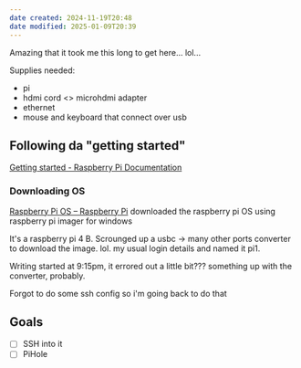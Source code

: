 ```yaml
---
date created: 2024-11-19T20:48
date modified: 2025-01-09T20:39
---
```


Amazing that it took me this long to get here... lol...

Supplies needed:

- pi
- hdmi cord <> microhdmi adapter
- ethernet
- mouse and keyboard that connect over usb

## Following da "getting started"

[Getting started - Raspberry Pi Documentation](https://www.raspberrypi.com/documentation/computers/getting-started.html)

### Downloading OS

[Raspberry Pi OS – Raspberry Pi](https://www.raspberrypi.com/software/) downloaded the raspberry pi OS using raspberry pi imager for windows

It's a raspberry pi 4 B. Scrounged up a usbc -> many other ports converter to download the image. lol. my usual login details and named it pi1. 

Writing started at 9:15pm, it errored out a little bit??? something up with the converter, probably. 

Forgot to do some ssh config so i'm going back to do that

## Goals

- [ ] SSH into it
- [ ] PiHole